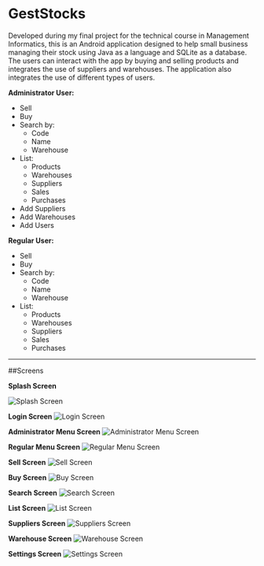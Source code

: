 # GestStocks
Developed during my final project for the technical course in Management Informatics, this is an Android application designed to help small business managing their stock using Java as a language and SQLite as a database.
The users can interact with the app by buying and selling products and integrates the use of suppliers and warehouses. The application also integrates the use of different types of users.

**Administrator User:**
- Sell
- Buy
- Search by:
    - Code
    - Name
    - Warehouse
- List:
    - Products
    - Warehouses
    - Suppliers
    - Sales
    - Purchases
- Add Suppliers
- Add Warehouses
- Add Users

**Regular User:**
- Sell
- Buy
- Search by:
    - Code
    - Name
    - Warehouse
- List:
    - Products
    - Warehouses
    - Suppliers
    - Sales
    - Purchases

---

##Screens

**Splash Screen**

![Splash Screen](images_git/splash_screen.png)

**Login Screen**
![Login Screen](images_git/login.png)

**Administrator Menu Screen**
![Administrator Menu Screen](images_git/menu_admin.png)

**Regular Menu Screen**
![Regular Menu Screen](images_git/menu_regular.png)

**Sell Screen**
![Sell Screen](images_git/sell.png)

**Buy Screen**
![Buy Screen](images_git/buy.png)

**Search Screen**
![Search Screen](images_git/search.png)

**List Screen**
![List Screen](images_git/list.png)

**Suppliers Screen**
![Suppliers Screen](images_git/suppliers.png)

**Warehouse Screen**
![Warehouse Screen](images_git/warehouses.png)

**Settings Screen**
![Settings Screen](images_git/users.png)
